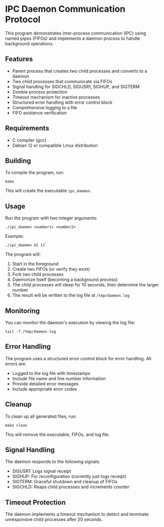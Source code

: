 # IPC Daemon Communication Protocol

This program demonstrates inter-process communication (IPC) using named pipes (FIFOs) and implements a daemon process to handle background operations.

## Features

- Parent process that creates two child processes and converts to a daemon
- Two child processes that communicate via FIFOs
- Signal handling for SIGCHLD, SIGUSR1, SIGHUP, and SIGTERM
- Zombie process protection
- Timeout mechanism for inactive processes
- Structured error handling with error control block
- Comprehensive logging to a file
- FIFO existence verification

## Requirements

- C compiler (gcc)
- Debian 12 or compatible Linux distribution

## Building

To compile the program, run:

```
make
```

This will create the executable `ipc_daemon`.

## Usage

Run the program with two integer arguments:

```
./ipc_daemon <number1> <number2>
```

Example:
```
./ipc_daemon 42 17
```

The program will:
1. Start in the foreground
2. Create two FIFOs (or verify they exist)
3. Fork two child processes
4. Daemonize itself (becoming a background process)
5. The child processes will sleep for 10 seconds, then determine the larger number
6. The result will be written to the log file at `/tmp/daemon.log`

## Monitoring

You can monitor the daemon's execution by viewing the log file:

```
tail -f /tmp/daemon.log
```

## Error Handling

The program uses a structured error control block for error handling. All errors are:
- Logged to the log file with timestamps
- Include file name and line number information
- Provide detailed error messages
- Include appropriate error codes

## Cleanup

To clean up all generated files, run:

```
make clean
```

This will remove the executable, FIFOs, and log file.

## Signal Handling

The daemon responds to the following signals:
- SIGUSR1: Logs signal receipt
- SIGHUP: For reconfiguration (currently just logs receipt)
- SIGTERM: Graceful shutdown and cleanup of FIFOs
- SIGCHLD: Reaps child processes and increments counter

## Timeout Protection

The daemon implements a timeout mechanism to detect and terminate unresponsive child processes after 20 seconds. 